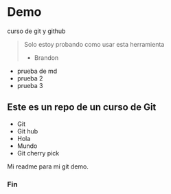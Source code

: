 # Demo
curso de git y github
>Solo estoy probando como usar esta herramienta
> - Brandon

- prueba de md
- prueba 2
- prueba 3

## Este es un repo de un curso de Git
* Git 
* Git hub
* Hola
* Mundo
* Git cherry pick

Mi readme para mi git demo.

### Fin
